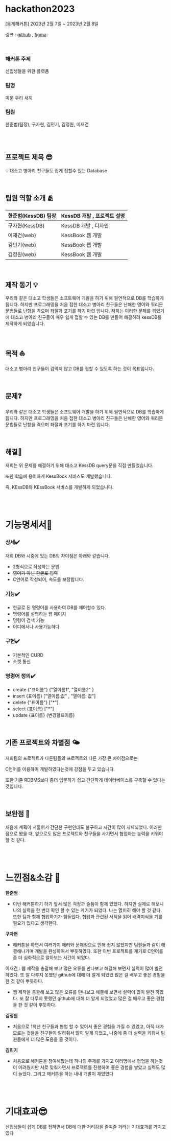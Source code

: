 # **hackathon2023**

[동계해커톤] 2023년 2월 7일 ~ 2023년 2월 8일

링크 : [github](https://github.com/Miun-ulisaekki) ,
[figma](https://www.figma.com/file/G4sc9FPy2KrlT1WPlcRPCW/%EB%AF%B8%EC%9A%B4%EC%9A%B0%EB%A6%AC%EC%83%88%EB%81%BC?node-id=0%3A1)

<br>

### **해커톤 주제**

신입생들을 위한 플랫폼

### **팀명**

미운 우리 새끼

### **팀원**

한준범(팀장), 구자현, 김민기, 김정원, 이재건

<br><br>


## **프로젝트 제목** 😎
💡 대소고 병아리 친구들도 쉽게 접할수 있는 Database

<br>

## **팀원 역할 소개** 🫂
| 한준범(KessDB) 팀장 | KessDB 개발 , 프로젝트 설명 |
| --- | --- |
| 구자현(KessDB) | KessDB 개발 , 디자인 |
| 이재건(web) | KessBook 웹 개발 |
| 김민기(web) | KessBook 웹 개발  |
| 김정원(web) | KessBook 웹 개발  |

<br>

## **제작 동기** 💡

우리와 같은 대소고 학생들은 소프트웨어 개발을 하기 위해 필연적으로 DB를 학습하게 됩니다. 하지만 프로그래밍을 처음 접한 대소고 병아리 친구들은 난해한 영어와  쿼리문 문법들로 난항을 격으며  좌절과 포기를 하기 마련 입니다. 저희는 이러한 문제를 겪었기에 대소고 병아리 친구들이 매우 쉽게 접할 수 있는 DB를 만들어 해결하려 kessDB를 제작하게 되었습니다.

<br>

## **목적** ⛵

대소고 병아리 친구들이 겁먹지 않고 DB를 접할 수 있도록 하는 것이 목표입니다.

<br>

## **문제**❓

우리와 같은 대소고 학생들은 소프트웨어 개발을 하기 위해 필연적으로 DB를 학습하게 됩니다. 하지만 프로그래밍을 처음 접한 대소고 병아리 친구들은 난해한 영어와  쿼리문 문법들로 난항을 격으며  좌절과 포기를 하기 마련 입니다. 

<br>

## **해결**🎯

저희는 위 문제를 해결하기 위해 대소고 KessDB query문을 직접 만들었습니다. 

또한 학습에 용이하게 KessBook 서비스도 개발했습니다. 

즉, KEssDB와 KEssBook 서비스를 개발하게 되었습니다.

<br>
<br>

# **기능명세서**📜

### **상세**✔️

저희 DB와 시중에 있는 DB의 차이점은 아래와 같습니다.

- 2형식으로 작성하는 문법
- ~~영어가 아닌 한글로 입력~~
- C언어로 작성되어, 속도를 보장합니다.

### **기능✔️**

- 한글로 된 명령어를 사용하여 DB를 제어할수 있다.
- 명령어를 설명하는 웹 페이지
- 명령어 검색 기능
- 어디에서나 사용가능하다.

### **구현✔️**

- 기본적인 CURD
- 소켓 통신

### **명령어 정의✔️**

- create {"표이름"} {"열이름1", "열이름2" }
- insert {표이름} ["열이름:값" , "열이름: 값"]
- delete {"표이름"} ["*"]
- select {표이름} ["*"]
- update {표이름} {변경할표이름}

<br>

## **기존 프로젝트와 차별점** 🌤️

저희팀의 프로젝트가 다른팀들의 프로젝트와 다른 가장 큰 차이점으로는

 C언어를 이용하여 개발하였다는것에 강점을 두고 있습니다.

또한 기존 RDBMS보다 좀더 입문하기 쉽고 간단하게 데이터베이스를 구축할 수 있다는 것입니다.

<br>

## **보완점** 🧩

처음에 계획이 서툴어서 간단한 구현인데도 불구하고 시간이 많이 지체되었다. 이러한 점으로 봤을 때, 앞으로도 많은 프로젝트와 친구들을 사기면서 협업하는 능력을 키워야 할 것 같다.

<br>
<br>

# **느낀점&소감** 🎀


**한준범**

- 이번 해커톤하기 하기 앞서 많은 걱정과 슬픔이 함께 있었다. 하지만 실제로 해보니 나의 실력을 한 번더 확인 할 수 있는 계기가 되었다. 나는 엸미히 해야 할 것 같다.  또한 팀과 함께 협업하기가 힘들었다. 협업과 관련된 서적을 읽어 배격지식을 기를 필요가 있다고 생각한다.

**구자현**

- 해커톤을 하면서 여러가지 에러와 문제점으로 인해 쉽지 않았지만 팀원들과 같이 해결해나가며 개발을 완성하여서 뿌듯하였다. 또한 이번 프로젝트를 계기로 C언어를 좀 더 심화적으로 알아보는 시간이 되었다.

이재건 : 웹 제작을 총괄해 보고 많은 오류를 만나보고 해결해 보면서 실력이 많이 발전 하였다. 또 잘 다루지 못했던 github에 대해 더 알게 되었었 많은 걸 배우고 좋은 경험을 한 것 같아 뿌듯하다.

- 웹 제작을 총괄해 보고 많은 오류를 만나보고 해결해 보면서 실력이 많이 발전 하였다. 또 잘 다루지 못했던 github에 대해 더 알게 되었었고 많은 걸 배우고 좋은 경험을 한 것 같아 뿌듯하다.

**김정원**

- 처음으로 1학년 친구들과 협업 할 수 있어서 좋은 경험을 가질 수 있었고, 아직 내가 모르는 것들을 친구들이 알려줘서 많이 알게 되었고, 나중에 좀 더 실력을 키워서 팀원들에게 더 많은 도움을 줄 것이다.

**김민기**

- 처음으로 해커톤을 참여해봤는데 하나의 주제를 가지고 여러명에서 협업을 하는것이 어려웠지만 서로 맞춰가면서 프로젝트를 진행하여 좋은 경험을 쌓았고 실력도 많이 늘었다. 그리고 해커톤을 하는 내내 개발이 재밌었다

<br>
<br>

# **기대효과**😎
신입생들이 쉽게 DB를 접하면서 DB에 대한 거리감을 줄여줄 거라는 기대효과를 가지고 있다
